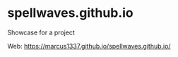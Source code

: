 # spellwaves.github.io
Showcase for a project

Web: https://marcus1337.github.io/spellwaves.github.io/